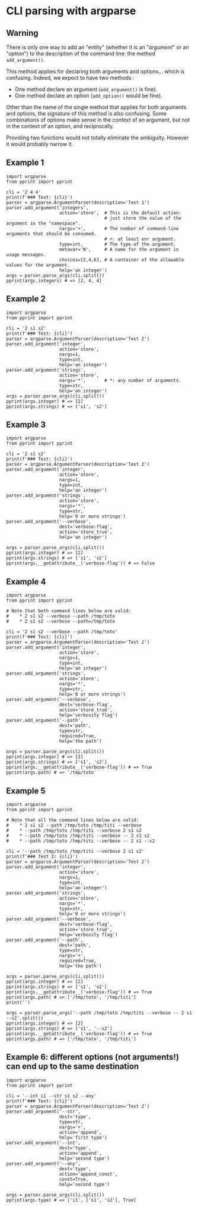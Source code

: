 # CLI parsing with argparse

## Warning

There is only one way to add an "entity" (whether it is an "_argument_" or an "_option_") to the description of the command line: the method `add_argument()`.

This method applies for declaring both arguments and options... which is confusing. Indeed, we expect to have two methods :

* One method declare an argument (`add_argument()` is fine).
* One method declare an option (`add_option()` would be fine).

Other than the name of the single method that applies for both arguments and options, the signature of this method is also confusing. Some combinations of options make sense in the context of an argument, but not in the context of an option, and reciprocally.

Providing two functions would not totally eliminate the ambiguity. However it would probably narrow it.

## Example 1

    import argparse
    from pprint import pprint

    cli = '2 4 4'
    print(f'### Test: {cli}')
    parser = argparse.ArgumentParser(description='Test 1')
    parser.add_argument('integers',
                        action='store',  # This is the default action:
                                         # just store the value of the argument in the "namespace".
                        nargs='+',       # The number of command-line arguments that should be consumed.
                                         # +: at least onr argument.
                        type=int,        # The type of the argument.
                        metavar='N',     # A name for the argument in usage messages.
                        choices=[2,4,6], # A container of the allowable values for the argument.
                        help='an integer')
    args = parser.parse_args(cli.split())
    pprint(args.integers) # => [2, 4, 4]

## Example 2

    import argparse
    from pprint import pprint

    cli = '2 s1 s2'
    print(f'### Test: {cli}')
    parser = argparse.ArgumentParser(description='Test 2')
    parser.add_argument('integer',
                        action='store',
                        nargs=1,
                        type=int,
                        help='an integer')
    parser.add_argument('strings',
                        action='store',
                        nargs='*',       # *: any number of arguments.
                        type=str,
                        help='an integer')
    args = parser.parse_args(cli.split())
    pprint(args.integer) # => [2]
    pprint(args.strings) # => ['s1', 's2']

## Example 3

    import argparse
    from pprint import pprint

    cli = '2 s1 s2'
    print(f'### Test: {cli}')
    parser = argparse.ArgumentParser(description='Test 2')
    parser.add_argument('integer',
                        action='store',
                        nargs=1,
                        type=int,
                        help='an integer')
    parser.add_argument('strings',
                        action='store',
                        nargs='*',
                        type=str,
                        help='0 or more strings')
    parser.add_argument('--verbose',
                        dest='verbose-flag',
                        action='store_true',
                        help='an integer')

    args = parser.parse_args(cli.split())
    pprint(args.integer) # => [2]
    pprint(args.strings) # => ['s1', 's2']
    pprint(args.__getattribute__('verbose-flag')) # => False

## Example 4

    import argparse
    from pprint import pprint

    # Note that both command lines below are valid:
    #    * 2 s1 s2 --verbose --path /tmp/toto
    #    * 2 s1 s2 --verbose --path=/tmp/toto

    cli = '2 s1 s2 --verbose --path /tmp/toto'
    print(f'### Test: {cli}')
    parser = argparse.ArgumentParser(description='Test 2')
    parser.add_argument('integer',
                        action='store',
                        nargs=1,
                        type=int,
                        help='an integer')
    parser.add_argument('strings',
                        action='store',
                        nargs='*',
                        type=str,
                        help='0 or more strings')
    parser.add_argument('--verbose',
                        dest='verbose-flag',
                        action='store_true',
                        help='verbosity flag')
    parser.add_argument('--path',
                        dest='path',
                        type=str,
                        required=True,
                        help='the path')

    args = parser.parse_args(cli.split())
    pprint(args.integer) # => [2]
    pprint(args.strings) # => ['s1', 's2']
    pprint(args.__getattribute__('verbose-flag')) # => True
    pprint(args.path) # => '/tmp/toto'

## Example 5

    import argparse
    from pprint import pprint

    # Note that all the command lines below are valid:
    #    * 2 s1 s2 --path /tmp/toto /tmp/titi --verbose
    #    * --path /tmp/toto /tmp/titi --verbose 2 s1 s2
    #    * --path /tmp/toto /tmp/titi --verbose -- 2 s1 s2
    #    * --path /tmp/toto /tmp/titi --verbose -- 2 s1 --s2

    cli = '--path /tmp/toto /tmp/titi --verbose 2 s1 s2'
    print(f'### Test 2: {cli}')
    parser = argparse.ArgumentParser(description='Test 2')
    parser.add_argument('integer',
                        action='store',
                        nargs=1,
                        type=int,
                        help='an integer')
    parser.add_argument('strings',
                        action='store',
                        nargs='*',
                        type=str,
                        help='0 or more strings')
    parser.add_argument('--verbose',
                        dest='verbose-flag',
                        action='store_true',
                        help='verbosity flag')
    parser.add_argument('--path',
                        dest='path',
                        type=str,
                        nargs='+',
                        required=True,
                        help='the path')

    args = parser.parse_args(cli.split())
    pprint(args.integer) # => [2]
    pprint(args.strings) # => ['s1', 's2']
    pprint(args.__getattribute__('verbose-flag')) # => True
    pprint(args.path) # => ['/tmp/toto', '/tmp/titi']
    print('')

    args = parser.parse_args('--path /tmp/toto /tmp/titi --verbose -- 2 s1 --s2'.split())
    pprint(args.integer) # => [2]
    pprint(args.strings) # => ['s1', '--s2']
    pprint(args.__getattribute__('verbose-flag')) # => True
    pprint(args.path) # => ['/tmp/toto', '/tmp/titi']

## Example 6: different options (not arguments!) can end up to the same destination

    import argparse
    from pprint import pprint

    cli = '--int i1 --str s1 s2 --any'
    print(f'### Test: {cli}')
    parser = argparse.ArgumentParser(description='Test 2')
    parser.add_argument('--str',
                        dest='type',
                        type=str,
                        nargs='+',
                        action='append',
                        help='first type')
    parser.add_argument('--int',
                        dest='type',
                        action='append',
                        help='second type')
    parser.add_argument('--any',
                        dest='type',
                        action='append_const',
                        const=True,
                        help='second type')

    args = parser.parse_args(cli.split())
    pprint(args.type) # => ['i1', ['s1', 's2'], True]



